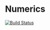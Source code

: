 # Numerics

[![Build Status](https://github.com/sandeshkatakam/Numerics.jl/actions/workflows/CI.yml/badge.svg?branch=master)](https://github.com/sandeshkatakam/Numerics.jl/actions/workflows/CI.yml?query=branch%3Amaster)
